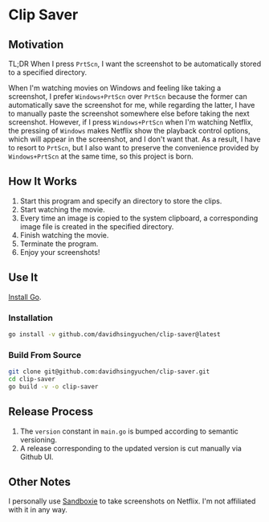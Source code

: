 # Clip Saver

## Motivation

TL;DR When I press `PrtScn`, I want the screenshot to be automatically stored to a specified directory.

When I'm watching movies on Windows and feeling like taking a screenshot, I prefer `Windows+PrtScn` over `PrtScn` because the former can automatically save the screenshot for me, while regarding the latter, I have to manually paste the screenshot somewhere else before taking the next screenshot. However, if I press `Windows+PrtScn` when I'm watching Netflix, the pressing of `Windows` makes Netflix show the playback control options, which will appear in the screenshot, and I don't want that. As a result, I have to resort to `PrtScn`, but I also want to preserve the convenience provided by `Windows+PrtScn` at the same time, so this project is born.

## How It Works

1. Start this program and specify an directory to store the clips.
1. Start watching the movie.
1. Every time an image is copied to the system clipboard, a corresponding image file is created in the specified directory.
1. Finish watching the movie.
1. Terminate the program.
1. Enjoy your screenshots!

## Use It

[Install Go](https://golang.org/doc/install).

### Installation

```sh
go install -v github.com/davidhsingyuchen/clip-saver@latest
```

### Build From Source

```sh
git clone git@github.com:davidhsingyuchen/clip-saver.git
cd clip-saver
go build -v -o clip-saver
```

## Release Process

1. The `version` constant in `main.go` is bumped according to semantic versioning.
1. A release corresponding to the updated version is cut manually via Github UI.

## Other Notes

I personally use [Sandboxie](https://sandboxie-plus.com/downloads/) to take screenshots on Netflix. I'm not affiliated with it in any way.
